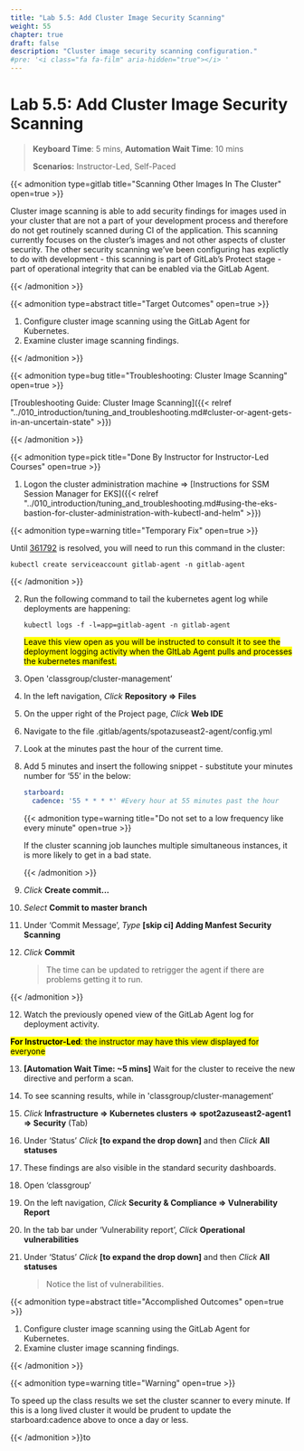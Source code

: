 ```yaml
---
title: "Lab 5.5: Add Cluster Image Security Scanning"
weight: 55
chapter: true
draft: false
description: "Cluster image security scanning configuration."
#pre: '<i class="fa fa-film" aria-hidden="true"></i> '
---
```


# Lab 5.5: Add Cluster Image Security Scanning

> **Keyboard Time**: 5 mins, **Automation Wait Time**: 10 mins
>
> **Scenarios:** Instructor-Led, Self-Paced

{{< admonition type=gitlab title="Scanning Other Images In The Cluster" open=true >}}

Cluster image scanning is able to add security findings for images used in your cluster that are not a part of your development process and therefore do not get routinely scanned during CI of the application. This scanning currently focuses on the cluster’s images and not other aspects of cluster security. The other security scanning we’ve been configuring has explictly to do with development - this scanning is part of GitLab’s Protect stage - part of operational integrity that can be enabled via the GitLab Agent.

{{< /admonition >}}

{{< admonition type=abstract title="Target Outcomes" open=true >}}

1. Configure cluster image scanning using the GitLab Agent for Kubernetes.
2. Examine cluster image scanning findings.

{{< /admonition >}}

{{< admonition type=bug title="Troubleshooting: Cluster Image Scanning" open=true >}}

[Troubleshooting Guide: Cluster Image Scanning]({{< relref "../010_introduction/tuning_and_troubleshooting.md#cluster-or-agent-gets-in-an-uncertain-state" >}})

{{< /admonition >}}

{{< admonition type=pick title="Done By Instructor for Instructor-Led Courses" open=true >}}

1. Logon the cluster administration machine => [Instructions for SSM Session Manager for EKS]({{< relref "../010_introduction/tuning_and_troubleshooting.md#using-the-eks-bastion-for-cluster-administration-with-kubectl-and-helm" >}})

{{< admonition type=warning title="Temporary Fix" open=true >}}

Until [361792](https://gitlab.com/gitlab-org/gitlab/-/issues/361972) is resolved, you will need to run this command in the cluster:

   `kubectl create serviceaccount gitlab-agent -n gitlab-agent`

{{< /admonition >}}

2. Run the following command to tail the kubernetes agent log while deployments are happening:

   `kubectl logs -f -l=app=gitlab-agent -n gitlab-agent`

    <mark class="hlgreen">Leave this view open as you will be instructed to consult it to see the deployment logging activity when the GItLab Agent pulls and processes the kubernetes manifest.</mark>

4. Open 'classgroup/cluster-management’

5. In the left navigation, *Click* **Repository => Files** 

6. On the upper right of the Project page, *Click* **Web IDE**

7. Navigate to the file .gitlab/agents/spotazuseast2-agent/config.yml

8. Look at the minutes past the hour of the current time.

9. Add 5 minutes and insert the following snippet - substitute your minutes number for ‘55’ in the below:

   ```yaml
   starboard:
     cadence: '55 * * * *' #Every hour at 55 minutes past the hour
   ```

   {{< admonition type=warning title="Do not set to a low frequency like every minute" open=true >}}

   If the cluster scanning job launches multiple simultaneous instances, it is more likely to get in a bad state.

   {{< /admonition >}}

10. *Click* **Create commit...**

11. *Select* **Commit to master branch**

12. Under ‘Commit Message’, *Type* **[skip ci] Adding Manfest Security Scanning**

13. *Click* **Commit**

    > The time can be updated to retrigger the agent if there are problems getting it to run.

{{< /admonition >}}

12. Watch the previously opened view of the GitLab Agent log for deployment activity.

   <mark class="hlgreen">**For Instructor-Led**: the instructor may have this view displayed for everyone</mark>

13. **[Automation Wait Time: ~5 mins]** Wait for the cluster to receive the new directive and perform a scan.

2. To see scanning results, while in 'classgroup/cluster-management’

3. *Click* **Infrastructure => Kubernetes clusters => spot2azuseast2-agent1 => Security** (Tab)

4. Under ‘Status’ *Click* **[to expand the drop down]** and then *Click* **All statuses**

5. These findings are also visible in the standard security dashboards.

6. Open ‘classgroup’

7. On the left navigation, *Click* **Security & Compliance => Vulnerability Report**

8. In the tab bar under ‘Vulnerability report’, *Click* **Operational vulnerabilities**

9. Under ‘Status’ *Click* **[to expand the drop down]** and then *Click* **All statuses**

   > Notice the list of vulnerabilities.

{{< admonition type=abstract title="Accomplished Outcomes" open=true >}}

1. Configure cluster image scanning using the GitLab Agent for Kubernetes.
2. Examine cluster image scanning findings.

{{< /admonition >}}

{{< admonition type=warning title="Warning" open=true >}}

To speed up the class results we set the cluster scanner to every minute. If this is a long lived cluster it would be prudent to update the starboard:cadence above to once a day or less.

{{< /admonition >}}to
